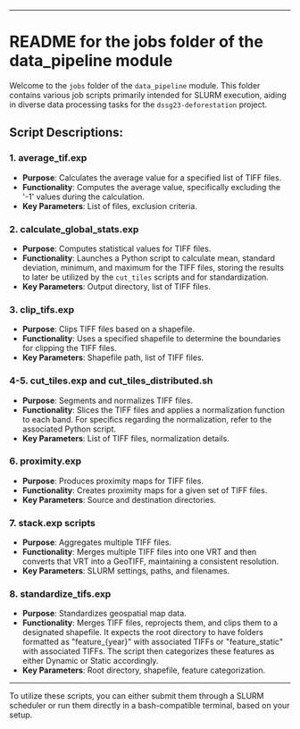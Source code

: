 <div class="markdown prose w-full break-words dark:prose-invert light">
    <hr>
    <h1><strong>README for the jobs folder of the data_pipeline module</strong></h1>
    <p>Welcome to the <code>jobs</code> folder of the <code>data_pipeline</code> module. 
       This folder contains various job scripts primarily intended for SLURM execution, aiding in diverse data processing tasks for the <code>dssg23-deforestation</code> project.
    </p>
    <h2><strong>Script Descriptions</strong>:</h2>
    <h3><strong>1. average_tif.exp</strong></h3>
    <ul>
       <li><strong>Purpose</strong>: Calculates the average value for a specified list of TIFF files.</li>
       <li><strong>Functionality</strong>: Computes the average value, specifically excluding the '-1' values during the calculation.</li>
       <li><strong>Key Parameters</strong>: List of files, exclusion criteria.</li>
    </ul>
    <h3><strong>2. calculate_global_stats.exp</strong></h3>
    <ul>
       <li><strong>Purpose</strong>: Computes statistical values for TIFF files.</li>
       <li><strong>Functionality</strong>: Launches a Python script to calculate mean, standard deviation, minimum, and maximum for the TIFF files, storing the results to later be utilized by the <code>cut_tiles</code> scripts and for standardization.</li>
       <li><strong>Key Parameters</strong>: Output directory, list of TIFF files.</li>
    </ul>
    <h3><strong>3. clip_tifs.exp</strong></h3>
    <ul>
       <li><strong>Purpose</strong>: Clips TIFF files based on a shapefile.</li>
       <li><strong>Functionality</strong>: Uses a specified shapefile to determine the boundaries for clipping the TIFF files.</li>
       <li><strong>Key Parameters</strong>: Shapefile path, list of TIFF files.</li>
    </ul>
    <h3><strong>4-5. cut_tiles.exp and cut_tiles_distributed.sh</strong></h3>
    <ul>
       <li><strong>Purpose</strong>: Segments and normalizes TIFF files.</li>
       <li><strong>Functionality</strong>: Slices the TIFF files and applies a normalization function to each band. For specifics regarding the normalization, refer to the associated Python script.</li>
       <li><strong>Key Parameters</strong>: List of TIFF files, normalization details.</li>
    </ul>
    <h3><strong>6. proximity.exp</strong></h3>
    <ul>
       <li><strong>Purpose</strong>: Produces proximity maps for TIFF files.</li>
       <li><strong>Functionality</strong>: Creates proximity maps for a given set of TIFF files.</li>
       <li><strong>Key Parameters</strong>: Source and destination directories.</li>
    </ul>
    <h3><strong>7. stack.exp scripts</strong></h3>
    <ul>
       <li><strong>Purpose</strong>: Aggregates multiple TIFF files.</li>
       <li><strong>Functionality</strong>: Merges multiple TIFF files into one VRT and then converts that VRT into a GeoTIFF, maintaining a consistent resolution.</li>
       <li><strong>Key Parameters</strong>: SLURM settings, paths, and filenames.</li>
    </ul>
    <h3><strong>8. standardize_tifs.exp</strong></h3>
    <ul>
       <li><strong>Purpose</strong>: Standardizes geospatial map data.</li>
       <li><strong>Functionality</strong>: Merges TIFF files, reprojects them, and clips them to a designated shapefile. It expects the root directory to have folders formatted as "feature_{year}" with associated TIFFs or "feature_static" with associated TIFFs. The script then categorizes these features as either Dynamic or Static accordingly.</li>
       <li><strong>Key Parameters</strong>: Root directory, shapefile, feature categorization.</li>
    </ul>
    <hr>
    <p>To utilize these scripts, you can either submit them through a SLURM scheduler or run them directly in a bash-compatible terminal, based on your setup.</p>
 </div>